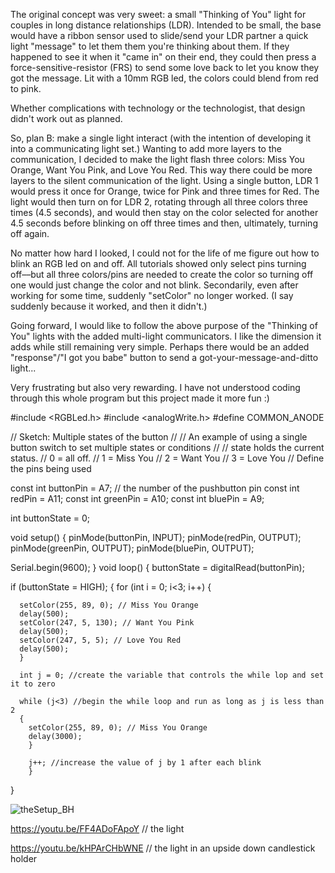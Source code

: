 The original concept was very sweet: a small "Thinking of You" light for couples in long distance relationships (LDR). Intended to be small, the base would have a ribbon sensor used to slide/send your LDR partner a quick light "message" to let them them you're thinking about them. If they happened to see it when it "came in" on their end, they could then press a force-sensitive-resistor (FRS) to send some love back to let you know they got the message. Lit with a 10mm RGB led, the colors could blend from red to pink.

Whether complications with technology or the technologist, that design didn't work out as planned. 

So, plan B: make a single light interact (with the intention of developing it into a communicating light set.)
Wanting to add more layers to the communication, I decided to make the light flash three colors: Miss You Orange, Want You Pink, and Love You Red. This way there could be more layers to the silent communication of the light.
Using a single button, LDR 1 would press it once for Orange, twice for Pink and three times for Red.
The light would then turn on for LDR 2, rotating through all three colors three times (4.5 seconds), and would then stay on the color selected for another 4.5 seconds before blinking on off three times and then, ultimately, turning off again.

No matter how hard I looked, I could not for the life of me figure out how to blink an RGB led on and off. All tutorials showed only select pins turning off––but all three colors/pins are needed to create the color so turning off one would just change the color and not blink.
Secondarily, even after working for some time, suddenly "setColor" no longer worked. (I say suddenly because it worked, and then it didn't.)

Going forward, I would like to follow the above purpose of the "Thinking of You" lights with the added multi-light communicators. I like the dimension it adds while still remaining very simple. Perhaps there would be an added "response"/"I got you babe" button to send a got-your-message-and-ditto light...

Very frustrating but also very rewarding. I have not understood coding through this whole program but this project made it more fun :)


#include <RGBLed.h>
#include <analogWrite.h>
#define COMMON_ANODE

//  Sketch: Multiple states of the button
//
//  An  example of using a single button switch to set multiple states or conditions
//
//  state holds the current status.
//  0 = all off.
//  1 = Miss You
//  2 = Want You
//  3 = Love You
// Define the pins being used

const int buttonPin = A7; // the number of the pushbutton pin
const int redPin = A11;
const int greenPin = A10;
const int bluePin = A9;

int buttonState = 0;

void setup() {
  pinMode(buttonPin, INPUT);
  pinMode(redPin, OUTPUT);
  pinMode(greenPin, OUTPUT);
  pinMode(bluePin, OUTPUT);

  Serial.begin(9600);
}
void loop() {
  buttonState = digitalRead(buttonPin);
  
  if (buttonState = HIGH); {
    for (int i = 0; i<3; i++)
    {
    
      setColor(255, 89, 0); // Miss You Orange
      delay(500);
      setColor(247, 5, 130); // Want You Pink
      delay(500);
      setColor(247, 5, 5); // Love You Red
      delay(500);
      }
      
      int j = 0; //create the variable that controls the while lop and set it to zero
      
      while (j<3) //begin the while loop and run as long as j is less than 2
      {
        setColor(255, 89, 0); // Miss You Orange
        delay(3000);
        }
        
        j++; //increase the value of j by 1 after each blink
        }
}



![theSetup_BH](https://user-images.githubusercontent.com/72640578/110391721-e9427200-8035-11eb-83ad-252d5937f221.jpg)

https://youtu.be/FF4ADoFApoY // the light

https://youtu.be/kHPArCHbWNE // the light in an upside down candlestick holder

